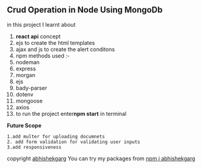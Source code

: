 ## Crud Operation in Node Using MongoDb

in this project I learnt about

1. **react api** concept
2. ejs to create the html templates
3. ajax and js to create the alert conditons
4. npm methods used :-
5. nodeman
6. express
7. morgan
8. ejs
9. bady-parser
10. dotenv
11. mongoose
12. axios
13. to run the project enter**npm start** in terminal

**Future Scope**

```
1.add multer for uploading documnets
2. add form validation for validating user inputs
3.add responsiveness
```

copyright [abhishekgarg](http://iamabhishekgarg.tech "abhishekgarg")
You can try my packages from [npm i abhishekgarg](https://www.npmjs.com/package/abhishekgarg "npm i abhishekgarg")
